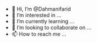 - 👋 Hi, I’m @Dahmanifarid
- 👀 I’m interested in ...
- 🌱 I’m currently learning ...
- 💞️ I’m looking to collaborate on ...
- 📫 How to reach me ...

<!---
Dahmanifarid/Dahmanifarid is a ✨ special ✨ repository because its `README.md` (this file) appears on your GitHub profile.
You can click the Preview link to take a look at your changes.
--->
